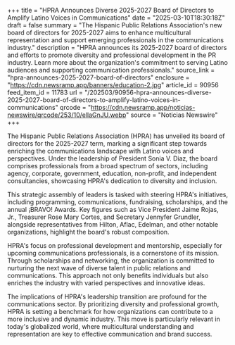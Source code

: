+++
title = "HPRA Announces Diverse 2025-2027 Board of Directors to Amplify Latino Voices in Communications"
date = "2025-03-10T18:30:18Z"
draft = false
summary = "The Hispanic Public Relations Association's new board of directors for 2025-2027 aims to enhance multicultural representation and support emerging professionals in the communications industry."
description = "HPRA announces its 2025-2027 board of directors and efforts to promote diversity and professional development in the PR industry. Learn more about the organization's commitment to serving Latino audiences and supporting communication professionals."
source_link = "hpra-announces-2025-2027-board-of-directors"
enclosure = "https://cdn.newsramp.app/banners/education-2.jpg"
article_id = 90956
feed_item_id = 11783
url = "/202503/90956-hpra-announces-diverse-2025-2027-board-of-directors-to-amplify-latino-voices-in-communications"
qrcode = "https://cdn.newsramp.app/noticias-newswire/qrcode/253/10/ellaGnJU.webp"
source = "Noticias Newswire"
+++

<p>The Hispanic Public Relations Association (HPRA) has unveiled its board of directors for the 2025-2027 term, marking a significant step towards enriching the communications landscape with Latino voices and perspectives. Under the leadership of President Sonia V. Diaz, the board comprises professionals from a broad spectrum of sectors, including agency, corporate, government, education, non-profit, and independent consultancies, showcasing HPRA's dedication to diversity and inclusion.</p><p>This strategic assembly of leaders is tasked with steering HPRA's initiatives, including programming, communications, fundraising, scholarships, and the annual ¡BRAVO! Awards. Key figures such as Vice President Jaime Rojas, Jr., Treasurer Rose Mary Cortes, and Secretary Jennyfer Grundler, alongside representatives from Hilton, Aflac, Edelman, and other notable organizations, highlight the board's robust composition.</p><p>HPRA's focus on professional development and mentorship, especially for upcoming communications professionals, is a cornerstone of its mission. Through scholarships and networking, the organization is committed to nurturing the next wave of diverse talent in public relations and communications. This approach not only benefits individuals but also enriches the industry with varied perspectives and innovative ideas.</p><p>The implications of HPRA's leadership transition are profound for the communications sector. By prioritizing diversity and professional growth, HPRA is setting a benchmark for how organizations can contribute to a more inclusive and dynamic industry. This move is particularly relevant in today's globalized world, where multicultural understanding and representation are key to effective communication and brand success.</p>